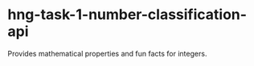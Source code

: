 # hng-task-1-number-classification-api
Provides mathematical properties and fun facts for integers.
